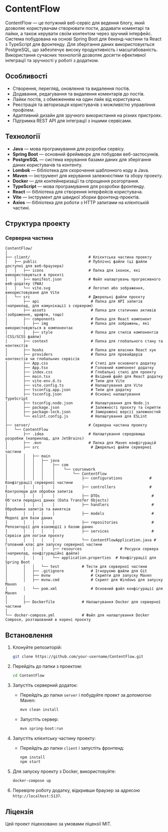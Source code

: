 # ContentFlow

ContentFlow — це потужний веб-сервіс для ведення блогу, який дозволяє користувачам створювати пости, додавати коментарі та лайки, а також керувати своїм контентом через зручний інтерфейс. Система побудована на основі Spring Boot для бекенд-частини та React з TypeScript для фронтенду. Для зберігання даних використовується PostgreSQL, що забезпечує високу продуктивність і масштабованість. Використання сучасних технологій дозволяє досягти ефективної інтеграції та зручності у роботі з додатком.

## Особливості

- Створення, перегляд, оновлення та видалення постів.
- Додавання, редагування та видалення коментарів до постів.
- Лайки постів, з обмеженням на один лайк від користувача.
- Реєстрація та авторизація користувачів з можливістю управління профілем.
- Адаптивний дизайн для зручного використання на різних пристроях.
- Підтримка REST API для інтеграції з іншими сервісами.

## Технології

- **Java** — мова програмування для розробки сервісу.
- **Spring Boot** — основний фреймворк для побудови веб-застосунків.
- **PostgreSQL** — система керування базами даних для зберігання даних користувачів та контенту.
- **Lombok** — бібліотека для скорочення шаблонного коду в Java.
- **Maven** — інструмент для керування залежностями та збору проекту.
- **Docker** — для контейнеризації та спрощення розгортання.
- **TypeScript** — мова програмування для розробки фронтенду.
- **React** — бібліотека для створення інтерфейсів користувача.
- **Vite** — інструмент для швидкої зборки фронтенд-проектів.
- **Axios** — бібліотека для роботи з HTTP запитами на клієнтській частині.

## Структура проекту

### Серверна частина

```
ContentFlow/
│
├── client/                          # Клієнтська частина проекту
│   ├── public                       # Публічні файли (ці файли доступні для веб-браузера)
│   │   ├── icons                    # Папка для іконок, які використовуються в проєкті
│   │   ├── manifest.json            # Файл налаштувань прогресивного веб-додатку (PWA)
│   │   └── vite.svg                 # Логотип або зображення, використовуване для Vite
│   └── src                          # Джерельні файли проєкту
│       ├── api                       # Папка для API запитів (наприклад, для комунікації з сервером)
│       ├── assets                    # Папка для статичних активів (зображення, шрифти, тощо)
│       ├── components                # Папка для React компонент
│       │   ├── img                   # Папка для зображень, які використовуються в компонентах
│       │   ├── style                 # Папка для стилів компонентів (CSS/SCSS файли)
│       ├── context                   # Папка для глобального стану та контекстів
│       ├── hooks                     # Папка для власних React хук
│       ├── providers                 # Папка для провайдерів контекстів чи глобальних сервісів
│       ├── App.css                   # Стилі для основного додатку
│       ├── App.tsx                   # Головний компонент додатку
│       ├── index.css                 # Глобальні стилі для проекту
│       ├── main.tsx                  # Вхідний файл для React додатку
│       ├── vite-env.d.ts             # Типи для Vite
│       ├── vite.config.ts            # Налаштування для Vite
│       ├── tsconfig.app.json         # Типи для додатку
│       ├── tsconfig.json             # Основні налаштування TypeScript
│       ├── tsconfig.node.json        # Налаштування для Node.js
│       ├── package.json              # Залежності проєкту та скрипти
│       ├── package-lock.json         # Заморожені версії залежностей
│       └── eslint.config.js          # Налаштування для ESLint
│
├── server/                          # Серверна частина проекту
│   └── ContentFlow
│       ├── .idea                    # Налаштування середовища розробки (наприклад, для JetBrains)
│       ├── .mvn                     # Папка для Maven конфігурацій
│       ├── src                       # Джерельні файли серверної частини
│       │   ├── main
│       │   │   ├── java
│       │   │   │    ├── com
│       │   │   │    │    └── coursework
│       │   │   │    │        └── ContentFlow
│       │   │   │    │            ├── configurations            # Конфігурації серверної частини
│       │   │   │    │            ├── controllers               # Контролери для обробки запитів
│       │   │   │    │            ├── DTOs                       # Об'єкти передачі даних (Data Transfer Objects)
│       │   │   │    │            ├── handlers                   # Обробники запитів та винятків
│       │   │   │    │            ├── models                     # Моделі для бази даних
│       │   │   │    │            ├── repositories               # Репозиторії для взаємодії з базою даних
│       │   │   │    │            ├── services                   # Сервіси для логіки проєкту
│       │   │   │    │            └── ContentFlowApplication.java # Головний клас для запуску серверної частини
│       │   │   │    ├── resources                 # Ресурси сервера (наприклад, конфігураційні файли)
│       │   │   │    └── application.properties  # Конфігурації для Spring Boot
│       │   │   └── test          # Тести для серверної частини
│       │   ├── .gitignore            # Ігноруємо файли для Git
│       │   ├── mvnw                  # Скрипти для запуску Maven
│       │   ├── mvnw.cmd              # Скрипт для Windows для запуску Maven
│       │   └── pom.xml               # Основний файл конфігурації для Maven
│       │
│       ├── Dockerfile            # Налаштування Docker для серверної частини
│       
└── docker-compose.yml            # Файл для налаштування Docker Compose, розташований в корені проєкту
```

## Встановлення

1. Клонуйте репозиторій:
   ```bash
   git clone https://github.com/your-username/ContentFlow.git
   ```

2. Перейдіть до папки з проектом:
   ```bash
   cd ContentFlow
   ```

3. Запустіть серверний додаток:
   - Перейдіть до папки `server` і побудуйте проект за допомогою Maven:
     ```bash
     mvn clean install
     ```
   - Запустіть сервер:
     ```bash
     mvn spring-boot:run
     ```

4. Запустіть клієнтську частину проекту:
   - Перейдіть до папки `client` і запустіть фронтенд:
     ```bash
     npm install
     npm start
     ```

5. Для запуску проекту з Docker, використовуйте:
   ```bash
   docker-compose up
   ```

6. Перевірте роботу додатку, відкривши браузер за адресою `http://localhost:5137`.

## Ліцензія

Цей проект ліцензовано за умовами ліцензії MIT.